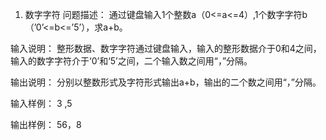 1.	数字字符
问题描述：
通过键盘输入1个整数a（0<=a<=4）,1个数字字符b（’0’<=b<=’5’），求a+b。

输入说明：
整形数据、数字字符通过键盘输入，输入的整形数据介于0和4之间，输入的数字字符介于‘0’和‘5’之间，二个输入数之间用“，”分隔。

输出说明：
分别以整数形式及字符形式输出a+b，输出的二个数之间用“，”分隔。

输入样例：
3 ,5

输出样例：
56，8

